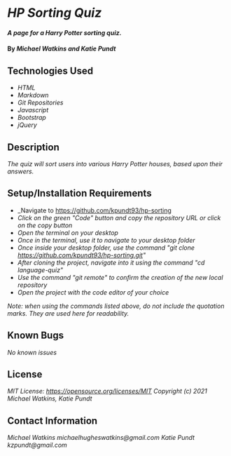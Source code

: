 # _HP Sorting Quiz_

#### _A page for a Harry Potter sorting quiz._

#### By _**Michael Watkins and Katie Pundt**_

## Technologies Used

* _HTML_
* _Markdown_
* _Git Repositories_
* _Javascript_
* _Bootstrap_
* _jQuery_

## Description

_The quiz will sort users into various Harry Potter houses, based upon their answers._

## Setup/Installation Requirements

* _Navigate to https://github.com/kpundt93/hp-sorting
* _Click on the green "Code" button and copy the repository URL or click on the copy button_
* _Open the terminal on your desktop_
* _Once in the terminal, use it to navigate to your desktop folder_
* _Once inside your desktop folder, use the command "git clone https://github.com/kpundt93/hp-sorting.git"_
* _After cloning the project, navigate into it using the command "cd language-quiz"_
* _Use the command "git remote" to confirm the creation of the new local repository_
* _Open the project with the code editor of your choice_

_Note: when using the commands listed above, do not include the quotation marks. They are used here for readability._

## Known Bugs

_No known issues_

## License
_MIT License: https://opensource.org/licenses/MIT_
_Copyright (c) 2021 Michael Watkins, Katie Pundt_

## Contact Information

_Michael Watkins michaelhugheswatkins@gmail.com_
_Katie Pundt kzpundt@gmail.com_
